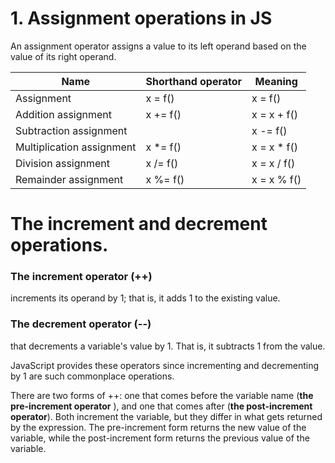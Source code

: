 # 1. Assignment operations in JS
An assignment operator assigns a value to its left operand based on the value of its right operand. 

|Name|	Shorthand operator|	Meaning|
|-----|------------------|-------|
|Assignment|	x = f()	|x = f()|
|Addition assignment|	x += f()|	x = x + f()|
|Subtraction assignment	||x -= f()|	x = x - f()|
|Multiplication assignment|	x *= f()|	x = x * f()|
|Division assignment|	x /= f()|	x = x / f()|
|Remainder assignment|	x %= f()|	x = x % f()|

# The increment and decrement operations.
### The increment operator (++)
increments its operand by 1; that is, it adds 1 to the existing value. 
### The decrement operator (--) 
that decrements a variable's value by 1. That is, it subtracts 1 from the value.

JavaScript provides these operators since incrementing and decrementing by 1 are such commonplace operations.

There are two forms of ++: one that comes before the variable name (**the pre-increment operator** ), and one that comes after (**the post-increment operator**). Both increment the variable, but they differ in what gets returned by the expression. The pre-increment form returns the new value of the variable, while the post-increment form returns the previous value of the variable.